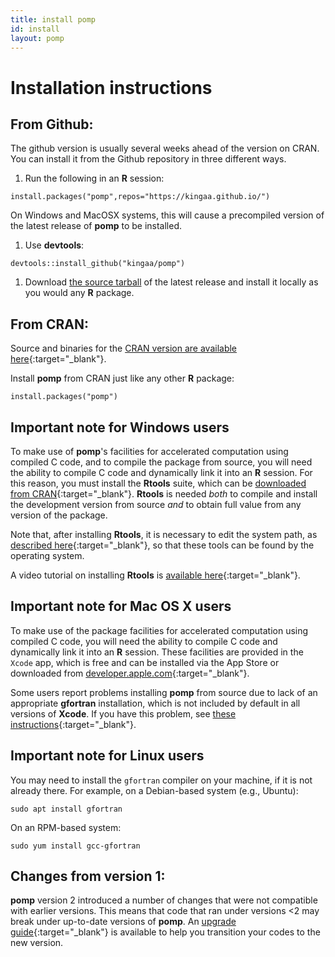 ```yaml
---
title: install pomp
id: install
layout: pomp
---
```


# Installation instructions

## From Github:

The github version is usually several weeks ahead of the version on CRAN.
You can install it from the Github repository in three different ways.

1. Run the following in an **R** session:  
```
install.packages("pomp",repos="https://kingaa.github.io/")
```  
On Windows and MacOSX systems, this will cause a precompiled version of the latest release of **pomp** to be installed.
1. Use **devtools**:  
```
devtools::install_github("kingaa/pomp")
```  
1. Download [the source tarball](https://github.com/kingaa/pomp/releases/) of the latest release and install it locally as you would any **R** package.

## From CRAN:

Source and binaries for the [CRAN version are available here](http://cran.r-project.org/package=pomp){:target="_blank"}.

Install **pomp** from CRAN just like any other **R** package:
```
install.packages("pomp")
```

## Important note for Windows users

To make use of **pomp**'s facilities for accelerated computation using compiled C code, and to compile the package from source, you will need the ability to compile C code and dynamically link it into an **R** session.
For this reason, you must install the **Rtools** suite, which can be [downloaded from CRAN](http://cran.r-project.org/bin/windows/Rtools){:target="_blank"}.
**Rtools** is needed *both* to compile and install the development version from source *and* to obtain full value from any version of the package.

Note that, after installing **Rtools**, it is necessary to edit the system path, as [described here](https://cran.r-project.org/bin/windows/Rtools/#putting-rtools-on-the-path){:target="_blank"}, so that these tools can be found by the operating system.

A video tutorial on installing **Rtools** is [available here](https://youtu.be/lmIhiT_QsPE){:target="_blank"}.


## Important note for Mac OS X users

To make use of the package facilities for accelerated computation using compiled C code, you will need the ability to compile C code and dynamically link it into an **R** session.
These facilities are provided in the <code>Xcode</code> app, which is free and can be installed via the App Store or downloaded from [developer.apple.com](https://developer.apple.com/xcode/downloads/){:target="_blank"}.

Some users report problems installing **pomp** from source due to lack of an appropriate **gfortran** installation, which is not included by default in all versions of **Xcode**.
If you have this problem, see [these instructions](https://mac.r-project.org/tools/){:target="_blank"}.

## Important note for Linux users

You may need to install the `gfortran` compiler on your machine, if it is not already there.
For example, on a Debian-based system (e.g., Ubuntu):
```
sudo apt install gfortran
```
On an RPM-based system:
```
sudo yum install gcc-gfortran
```

## Changes from version 1:

**pomp** version 2 introduced a number of changes that were not compatible with earlier versions.
This means that code that ran under versions &lt;2 may break under up-to-date versions of **pomp**.
An [upgrade guide](https://kingaa.github.io/pomp/vignettes/upgrade_guide.html){:target="_blank"} is available to help you transition your codes to the new version.

